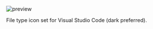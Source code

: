 ![preview](http://ww2.sinaimg.cn/large/798f7769gw1f5pouj8znlj21kw0n8wjm.jpg)

File type icon set for Visual Studio Code (dark preferred).